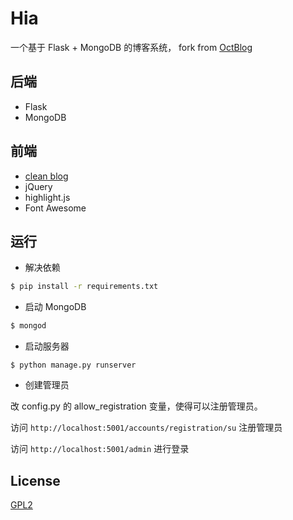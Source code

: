 # Hia

一个基于 Flask + MongoDB 的博客系统， fork from [OctBlog](https://github.com/flyhigher139/OctBlog)

## 后端

* Flask
* MongoDB

## 前端

* [clean blog](https://github.com/BlackrockDigital/startbootstrap-clean-blog)
* jQuery
* highlight.js
* Font Awesome

## 运行

* 解决依赖

```bash
$ pip install -r requirements.txt
```

* 启动 MongoDB  

```bash
$ mongod
```

* 启动服务器

```
$ python manage.py runserver
```

* 创建管理员

改 config.py 的 allow_registration 变量，使得可以注册管理员。 

访问 `http://localhost:5001/accounts/registration/su` 注册管理员

访问 `http://localhost:5001/admin` 进行登录


## License

[GPL2](./LICENSE)
